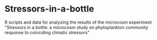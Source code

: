 # Stressors-in-a-bottle
R scripts and data for analyzing the results of the microcosm experiment "Stressors in a bottle: a microcosm study on phytoplankton community response to coinciding climatic stressors"
